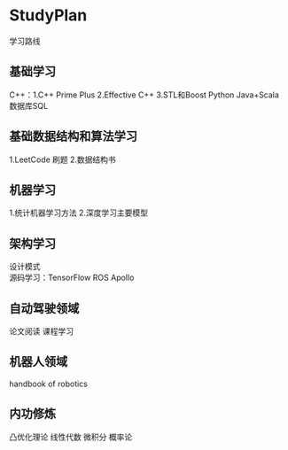 # StudyPlan
学习路线

## 基础学习
C++：1.C++ Prime Plus 2.Effective C++  3.STL和Boost
Python
Java+Scala
数据库SQL

## 基础数据结构和算法学习
1.LeetCode 刷题 2.数据结构书

## 机器学习
1.统计机器学习方法
2.深度学习主要模型

##  架构学习
设计模式  
源码学习：TensorFlow ROS Apollo 

## 自动驾驶领域
论文阅读
课程学习

##  机器人领域
handbook  of  robotics

## 内功修炼
凸优化理论
线性代数
微积分
概率论



